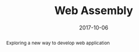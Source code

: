 ---
title: "Web Assembly"
abstract: Exploring a new way to develop web application
link: "https://gdg.community.dev/events/details/google-gdg-bari-presents-dev-fest-bari-2017/"
date: 2017-10-06
name: "Devfest Bari 2017"
img: "/src/assets/events/17-10-06-devfest-bari.webp"
---